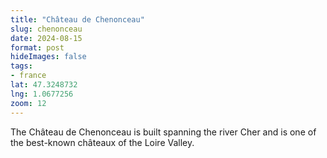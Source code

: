 ```yaml
---
title: "Château de Chenonceau"
slug: chenonceau
date: 2024-08-15
format: post    
hideImages: false
tags: 
- france
lat: 47.3248732
lng: 1.0677256
zoom: 12
---
```


The Château de Chenonceau is built spanning the river Cher and is one of the best-known châteaux of the Loire Valley. 